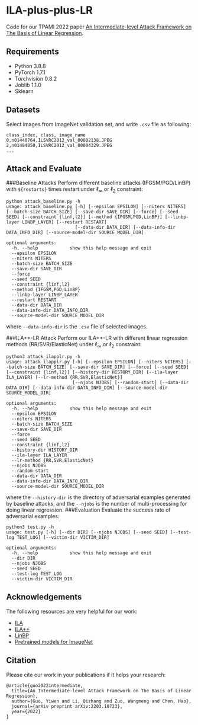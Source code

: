 # ILA-plus-plus-LR
Code for our TPAMI 2022 paper [An Intermediate-level Attack Framework on The Basis of Linear Regression](https://arxiv.org/abs/2203.10723).

## Requirements
* Python 3.8.8
* PyTorch 1.7.1
* Torchvision 0.8.2
* Joblib 1.1.0
* Sklearn

## Datasets
Select images from ImageNet validation set, and write ```.csv``` file as following:
```
class_index, class, image_name
0,n01440764,ILSVRC2012_val_00002138.JPEG
2,n01484850,ILSVRC2012_val_00004329.JPEG
...
```

## Attack and Evaluate
###Baseline Attacks
Perform different baseline attacks (IFGSM/PGD/LinBP) with ```${restarts}``` times restart under $\ell_\infty$ or $\ell_2$ constraint:
```
python attack_baseline.py -h
usage: attack_baseline.py [-h] [--epsilon EPSILON] [--niters NITERS] [--batch-size BATCH_SIZE] [--save-dir SAVE_DIR] [--force] [--seed SEED] [--constraint {linf,l2}] [--method {IFGSM,PGD,LinBP}] [--linbp-layer LINBP_LAYER] [--restart RESTART]
                          [--data-dir DATA_DIR] [--data-info-dir DATA_INFO_DIR] [--source-model-dir SOURCE_MODEL_DIR]

optional arguments:
  -h, --help            show this help message and exit
  --epsilon EPSILON
  --niters NITERS
  --batch-size BATCH_SIZE
  --save-dir SAVE_DIR
  --force
  --seed SEED
  --constraint {linf,l2}
  --method {IFGSM,PGD,LinBP}
  --linbp-layer LINBP_LAYER
  --restart RESTART
  --data-dir DATA_DIR
  --data-info-dir DATA_INFO_DIR
  --source-model-dir SOURCE_MODEL_DIR
```
where ```--data-info-dir``` is the ```.csv``` file of selected images.

###ILA++-LR Attack
Perform our ILA++-LR with different linear regression methods (RR/SVR/ElasticNet) under $\ell_\infty$ or $\ell_2$ constraint:
```
python3 attack_ilapplr.py -h  
usage: attack_ilapplr.py [-h] [--epsilon EPSILON] [--niters NITERS] [--batch-size BATCH_SIZE] [--save-dir SAVE_DIR] [--force] [--seed SEED] [--constraint {linf,l2}] [--history-dir HISTORY_DIR] [--ila-layer ILA_LAYER] [--lr-method {RR,SVR,ElasticNet}]
                         [--njobs NJOBS] [--random-start] [--data-dir DATA_DIR] [--data-info-dir DATA_INFO_DIR] [--source-model-dir SOURCE_MODEL_DIR]

optional arguments:
  -h, --help            show this help message and exit
  --epsilon EPSILON
  --niters NITERS
  --batch-size BATCH_SIZE
  --save-dir SAVE_DIR
  --force
  --seed SEED
  --constraint {linf,l2}
  --history-dir HISTORY_DIR
  --ila-layer ILA_LAYER
  --lr-method {RR,SVR,ElasticNet}
  --njobs NJOBS
  --random-start
  --data-dir DATA_DIR
  --data-info-dir DATA_INFO_DIR
  --source-model-dir SOURCE_MODEL_DIR
```
where the ```--history-dir``` is the directory of adversarial examples generated by baseline attacks, and the ```--njobs``` is the number of multi-processing for doing linear regression.
###Evaluation
Evaluate the success rate of adversarial examples:
```
python3 test.py -h          
usage: test.py [-h] [--dir DIR] [--njobs NJOBS] [--seed SEED] [--test-log TEST_LOG] [--victim-dir VICTIM_DIR]

optional arguments:
  -h, --help            show this help message and exit
  --dir DIR
  --njobs NJOBS
  --seed SEED
  --test-log TEST_LOG
  --victim-dir VICTIM_DIR
```
## Acknowledgements
The following resources are very helpful for our work:

* [ILA](https://github.com/CUAI/Intermediate-Level-Attack)
* [ILA++](https://github.com/qizhangli/ila-plus-plus)
* [LinBP](https://github.com/qizhangli/linbp-attack)
* [Pretrained models for ImageNet](https://github.com/Cadene/pretrained-models.pytorch)

## Citation
Please cite our work in your publications if it helps your research:

```
@article{guo2022intermediate,
  title={An Intermediate-level Attack Framework on The Basis of Linear Regression},
  author={Guo, Yiwen and Li, Qizhang and Zuo, Wangmeng and Chen, Hao},
  journal={arXiv preprint arXiv:2203.10723},
  year={2022}
}
```
